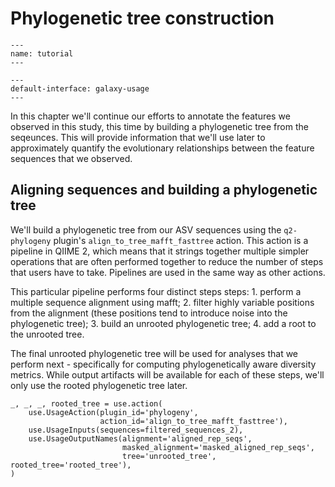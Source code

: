 # Phylogenetic tree construction

```{usage-scope}
---
name: tutorial
---
```

```{usage-selector}
---
default-interface: galaxy-usage
---
```

In this chapter we'll continue our efforts to annotate the features we observed
in this study, this time by building a phylogenetic tree from the seqeunces.
This will provide information that we'll use later to approximately quantify
the evolutionary relationships between the feature sequences that we observed.

## Aligning sequences and building a phylogenetic tree

We'll build a phylogenetic tree from our ASV sequences
using the `q2-phylogeny` plugin's `align_to_tree_mafft_fasttree`
action. This action is a pipeline in QIIME 2, which means that it strings
together multiple simpler operations that are often performed together to
reduce the number of steps that users have to take. Pipelines are used in the
same way as other actions.

This particular pipeline performs four distinct steps steps:
    1. perform a multiple sequence alignment using mafft;
    2. filter highly variable positions from the alignment (these positions
       tend to introduce noise into the phylogenetic tree);
    3. build an unrooted phylogenetic tree;
    4. add a root to the unrooted tree.

The final unrooted phylogenetic tree will be used for analyses that we perform
next - specifically for computing phylogenetically aware diversity metrics.
While output artifacts will be available for each of these steps, we'll only
use the rooted phylogenetic tree later.

```{usage}
_, _, _, rooted_tree = use.action(
    use.UsageAction(plugin_id='phylogeny',
                    action_id='align_to_tree_mafft_fasttree'),
    use.UsageInputs(sequences=filtered_sequences_2),
    use.UsageOutputNames(alignment='aligned_rep_seqs',
                         masked_alignment='masked_aligned_rep_seqs',
                         tree='unrooted_tree', rooted_tree='rooted_tree'),
)
```
